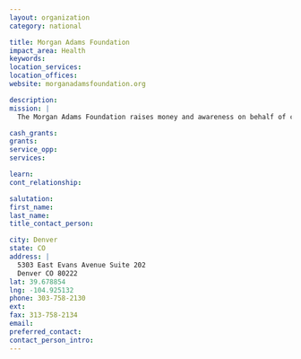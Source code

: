 ```yaml
---
layout: organization
category: national

title: Morgan Adams Foundation
impact_area: Health
keywords: 
location_services: 
location_offices: 
website: morganadamsfoundation.org

description: 
mission: |
  The Morgan Adams Foundation raises money and awareness on behalf of children affected with cancer. Working with leading physicians, we directly fund pediatric cancer research and therapies which will improve survival rates and reduce the devastating side-effects cancer treatments have on our children.

cash_grants: 
grants: 
service_opp: 
services: 

learn: 
cont_relationship: 

salutation: 
first_name: 
last_name: 
title_contact_person: 

city: Denver
state: CO
address: |
  5303 East Evans Avenue Suite 202  
  Denver CO 80222
lat: 39.678854
lng: -104.925132
phone: 303-758-2130
ext: 
fax: 313-758-2134
email: 
preferred_contact: 
contact_person_intro: 
---
```

